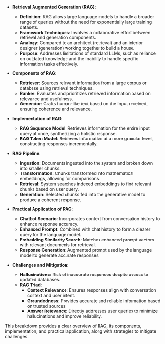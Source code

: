 

- **Retrieval Augmented Generation (RAG)**:
  - **Definition**: RAG allows large language models to handle a broader range of queries without the need for exponentially large training datasets.
  - **Framework Techniques**: Involves a collaborative effort between retrieval and generation components.
  - **Analogy**: Compared to an architect (retrieval) and an interior designer (generation) working together to build a house.
  - **Purpose**: Addresses limitations of standard LLMs, such as reliance on outdated knowledge and the inability to handle specific information tasks effectively.

- **Components of RAG**:
  - **Retriever**: Sources relevant information from a large corpus or database using retrieval techniques.
  - **Ranker**: Evaluates and prioritizes retrieved information based on relevance and usefulness.
  - **Generator**: Crafts human-like text based on the input received, ensuring coherence and relevance.

- **Implementation of RAG**:
  - **RAG Sequence Model**: Retrieves information for the entire input query at once, synthesizing a holistic response.
  - **RAG Token Model**: Retrieves information at a more granular level, constructing responses incrementally.

- **RAG Pipeline**:
  - **Ingestion**: Documents ingested into the system and broken down into smaller chunks.
  - **Transformation**: Chunks transformed into mathematical embeddings, allowing for comparisons.
  - **Retrieval**: System searches indexed embeddings to find relevant chunks based on user query.
  - **Generation**: Selected chunks fed into the generative model to produce a coherent response.

- **Practical Application of RAG**:
  - **Chatbot Scenario**: Incorporates context from conversation history to enhance response accuracy.
  - **Enhanced Prompt**: Combined with chat history to form a clearer query for the language model.
  - **Embedding Similarity Search**: Matches enhanced prompt vectors with relevant documents for retrieval.
  - **Response Generation**: Augmented prompt used by the language model to generate accurate responses.

- **Challenges and Mitigation**:
  - **Hallucinations**: Risk of inaccurate responses despite access to updated databases.
  - **RAG Triad**:
    - **Context Relevance**: Ensures responses align with conversation context and user intent.
    - **Groundedness**: Provides accurate and reliable information based on trusted sources.
    - **Answer Relevance**: Directly addresses user queries to minimize hallucinations and improve reliability.

This breakdown provides a clear overview of RAG, its components, implementation, and practical application, along with strategies to mitigate challenges.
